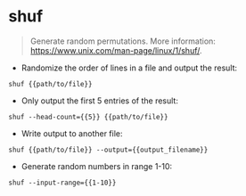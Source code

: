 # shuf

> Generate random permutations.
> More information: <https://www.unix.com/man-page/linux/1/shuf/>.

- Randomize the order of lines in a file and output the result:

`shuf {{path/to/file}}`

- Only output the first 5 entries of the result:

`shuf --head-count={{5}} {{path/to/file}}`

- Write output to another file:

`shuf {{path/to/file}} --output={{output_filename}}`

- Generate random numbers in range 1-10:

`shuf --input-range={{1-10}}`
